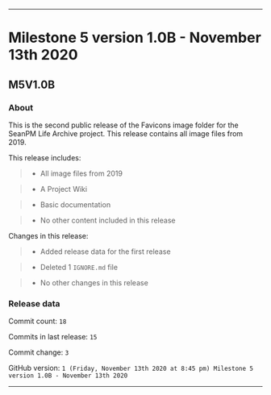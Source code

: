 
***

# Milestone 5 version 1.0B - November 13th 2020

## M5V1.0B

### About

This is the second public release of the Favicons image folder for the SeanPM Life Archive project. This release contains all image files from 2019.

This release includes:

> * All image files from 2019

> * A Project Wiki

> * Basic documentation

> * No other content included in this release

Changes in this release:

> * Added release data for the first release

> * Deleted 1 `IGNORE.md` file

> * No other changes in this release

### Release data

Commit count: `18`

Commits in last release: `15`

Commit change: `3`

GitHub version: `1 (Friday, November 13th 2020 at 8:45 pm) Milestone 5 version 1.0B - November 13th 2020`

***
